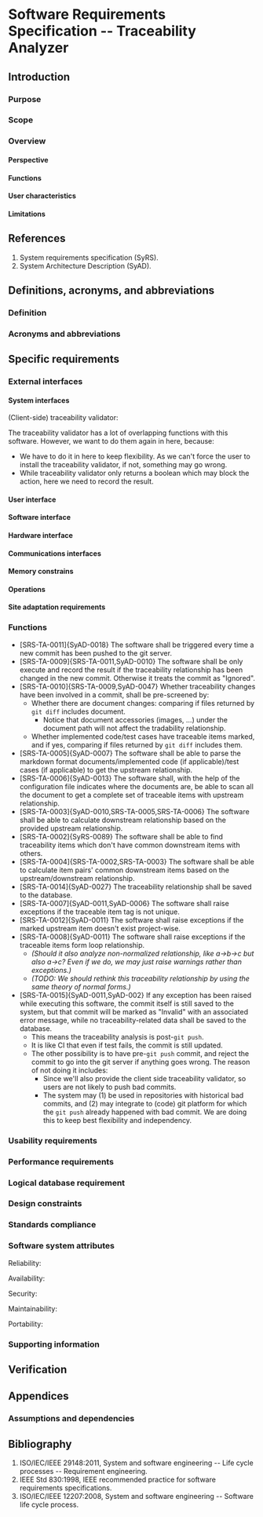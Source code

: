 # Software Requirements Specification -- Traceability Analyzer

## Introduction

### Purpose

### Scope

### Overview

#### Perspective

#### Functions

#### User characteristics

#### Limitations

## References

1. System requirements specification (SyRS).
1. System Architecture Description (SyAD).

## Definitions, acronyms, and abbreviations

### Definition

### Acronyms and abbreviations

## Specific requirements

### External interfaces

#### System interfaces

(Client-side) traceability validator:

The traceability validator has a lot of overlapping functions with this software. However, we want to do them again in here, because:

+ We have to do it in here to keep flexibility. As we can't force the user to install the traceability validator, if not, something may go wrong.
+ While traceability validator only returns a boolean which may block the action, here we need to record the result.

#### User interface

#### Software interface

#### Hardware interface

#### Communications interfaces

#### Memory constrains

#### Operations

#### Site adaptation requirements

### Functions

- [SRS-TA-0011]{SyAD-0018} The software shall be triggered every time a new commit has been pushed to the git server.
- [SRS-TA-0009]{SRS-TA-0011,SyAD-0010} The software shall be only execute and record the result if the traceability relationship has been changed in the new commit. Otherwise it treats the commit as "Ignored".
- [SRS-TA-0010]{SRS-TA-0009,SyAD-0047} Whether traceability changes have been involved in a commit, shall be pre-screened by:
    - Whether there are document changes: comparing if files returned by `git diff` includes document.
        - Notice that document accessories (images, ...) under the document path will not affect the tradability relationship.
    - Whether implemented code/test cases have traceable items marked, and if yes, comparing if files returned by `git diff` includes them.
- [SRS-TA-0005]{SyAD-0007} The software shall be able to parse the markdown format documents/implemented code (if applicable)/test cases (if applicable) to get the upstream relationship.
- [SRS-TA-0006]{SyAD-0013} The software shall, with the help of the configuration file indicates where the documents are, be able to scan all the document to get a complete set of traceable items with upstream relationship.
- [SRS-TA-0003]{SyAD-0010,SRS-TA-0005,SRS-TA-0006} The software shall be able to calculate downstream relationship based on the provided upstream relationship.
- [SRS-TA-0002]{SyRS-0089} The software shall be able to find traceability items which don't have common downstream items with others.
- [SRS-TA-0004]{SRS-TA-0002,SRS-TA-0003} The software shall be able to calculate item pairs' common downstream items based on the upstream/downstream relationship.
- [SRS-TA-0014]{SyAD-0027} The traceability relationship shall be saved to the database.
- [SRS-TA-0007]{SyAD-0011,SyAD-0006} The software shall raise exceptions if the traceable item tag is not unique.
- [SRS-TA-0012]{SyAD-0011} The software shall raise exceptions if the marked upstream item doesn't exist project-wise.
- [SRS-TA-0008]{SyAD-0011} The software shall raise exceptions if the traceable items form loop relationship.
    - *(Should it also analyze non-normalized relationship, like a->b->c but also a->c? Even if we do, we may just raise warnings rather than exceptions.)*
    - *(TODO: We should rethink this traceability relationship by using the same theory of normal forms.)*
- [SRS-TA-0015]{SyAD-0011,SyAD-002} If any exception has been raised while executing this software, the commit itself is still saved to the system, but that commit will be marked as "Invalid" with an associated error message, while no traceability-related data shall be saved to the database.
    - This means the traceability analysis is post-`git push`.
    - It is like CI that even if test fails, the commit is still updated.
    - The other possibility is to have pre-`git push` commit, and reject the commit to go into the git server if anything goes wrong. The reason of not doing it includes:
        - Since we'll also provide the client side traceability validator, so users are not likely to push bad commits.
        - The system may (1) be used in repositories with historical bad commits, and (2) may integrate to (code) git platform for which the `git push` already happened with bad commit. We are doing this to keep best flexibility and independency.

### Usability requirements

### Performance requirements

### Logical database requirement

### Design constraints

### Standards compliance

### Software system attributes

Reliability:

Availability:

Security:

Maintainability:

Portability:

### Supporting information

## Verification

## Appendices

### Assumptions and dependencies

## Bibliography

1. ISO/IEC/IEEE 29148:2011, System and software engineering -- Life cycle processes -- Requirement engineering.
2. IEEE Std 830:1998, IEEE recommended practice for software requirements specifications.
3. ISO/IEC/IEEE 12207:2008, System and software engineering -- Software life cycle process.

